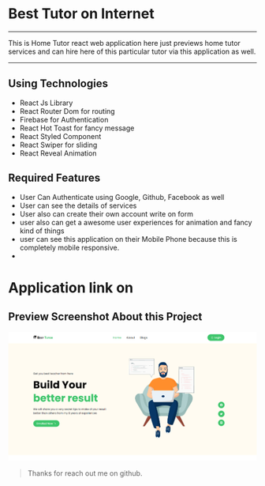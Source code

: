 # Best Tutor on Internet

---

This is Home Tutor react web application here just previews home tutor services and can hire here of this particular tutor via this application as well.

---

## Using Technologies

- React Js Library
- React Router Dom for routing
- Firebase for Authentication
- React Hot Toast for fancy message
- React Styled Component
- React Swiper for sliding
- React Reveal Animation

## Required Features

- User Can Authenticate using Google, Github, Facebook as well
- User can see the details of services
- User also can create their own account write on form
- user also can get a awesome user experiences for animation and fancy kind of things
- user can see this application on their Mobile Phone because this is completely mobile responsive.
-

# Application link on

## Preview Screenshot About this Project

![imageScreenshot](./preview.png)

> Thanks for reach out me on github.

